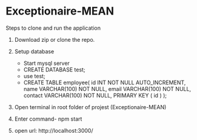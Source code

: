 # Exceptionaire-MEAN

Steps to clone and run the application

1) Download zip or clone the repo.
2) Setup database
    - Start mysql server
    - CREATE DATABASE test;
    - use test;
    - CREATE TABLE employee(
        id INT NOT NULL AUTO_INCREMENT,
        name VARCHAR(100) NOT NULL,
        email VARCHAR(100) NOT NULL,
        contact VARCHAR(100) NOT NULL,
        PRIMARY KEY ( id )
        );

3)  Open terminal in root folder of projest (Exceptionaire-MEAN)
4)  Enter command- npm start
5)  open url: http://localhost:3000/